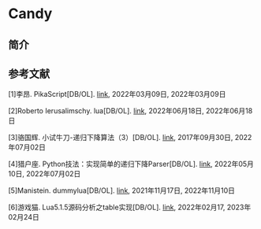 # Candy

## 简介

## 参考文献

[1]李昂. PikaScript[DB/OL]. [link](https://gitee.com/Lyon1998/pikascript), 2022年03月09日, 2022年03月09日

[2]Roberto Ierusalimschy. lua[DB/OL]. [link](https://github.com/lua/lua), 2022年06月18日, 2022年06月18日

[3]骆国辉. 小试牛刀-递归下降算法（3）[DB/OL]. [link](https://mp.weixin.qq.com/s/4yv6JP8nVJCeUP8f_uvMFw), 2017年09月30日, 2022年07月02日

[4]猎户座. Python技法：实现简单的递归下降Parser[DB/OL]. [link](https://zhuanlan.zhihu.com/p/512300174), 2022年05月10日, 2022年07月02日

[5]Manistein. dummylua[DB/OL]. [link](https://github.com/Manistein/dummylua-tutorial), 2021年11月17日, 2022年11月10日

[6]游戏猫. Lua5.1.5源码分析之table实现[DB/OL]. [link](https://blog.csdn.net/gamekit/article/details/122975184), 2022年02月17, 2023年02月24日

